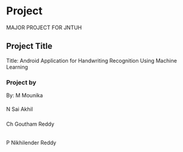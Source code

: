 # Project
MAJOR PROJECT FOR JNTUH

## Project Title

Title: Android Application for Handwriting Recognition Using Machine Learning
### Project by
By:
M Mounika
####
N Sai Akhil
#####
Ch Goutham Reddy
######
P Nikhilender Reddy
